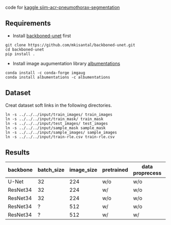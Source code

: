 code for [kaggle siim-acr-pneumothorax-segmentation](https://www.kaggle.com/c/siim-acr-pneumothorax-segmentation)

## Requirements
* Install [backboned-unet](https://github.com/mkisantal/backboned-unet) first
```
git clone https://github.com/mkisantal/backboned-unet.git
cd backboned-unet
pip install .
```
* Install image augumentation library [albumentations](https://github.com/albu/albumentations)
```
conda install -c conda-forge imgaug
conda install albumentations -c albumentations
```

## Dataset
Creat dataset soft links in the following directories.
```
ln -s ../../../input/train_images/ train_images
ln -s ../../../input/train_mask/ train_mask
ln -s ../../../input/test_images/ test_images
ln -s ../../../input/sample_mask sample_mask
ln -s ../../../input/sample_images/ sample_images
ln -s ../../../input/train-rle.csv train-rle.csv
```

## Results
|backbone|batch_size|image_size|pretrained|data proprecess|lr|score|
|--|--|--|--|--|--|--|
|U-Net|32|224|w/o|w/o|random|0.7019|
|ResNet34|32|224|w/|w/o|random|0.7172|
|ResNet34|32|224|w/o|w/o|random|0.7295|
|ResNet34|?|512|w/|w/o|random|0.7508|
|ResNet34|?|512|w/|w/|random|0.7603|